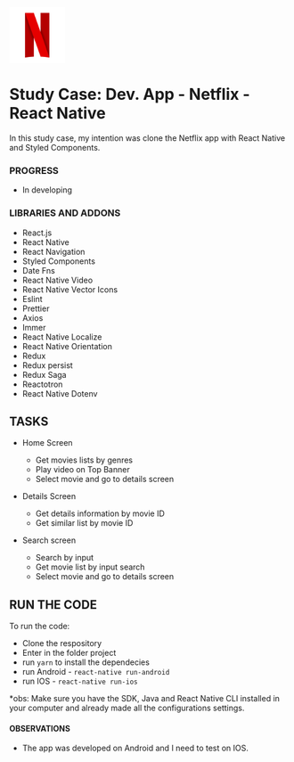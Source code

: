 <div style="width: 100%; display: flex; align-items: center;">
  <img src="https://github.com/gcdesigner/react-netflix-app/blob/master/src/assets/logotipo.png" width="100" alt="airbnb logo" />
</div>

# Study Case: Dev. App - Netflix - React Native

In this study case, my intention was clone the Netflix app with React Native and Styled Components. 

### PROGRESS
- In developing

### LIBRARIES AND ADDONS
- React.js
- React Native
- React Navigation
- Styled Components
- Date Fns
- React Native Video
- React Native Vector Icons
- Eslint
- Prettier
- Axios
- Immer
- React Native Localize
- React Native Orientation
- Redux
- Redux persist
- Redux Saga
- Reactotron 
- React Native Dotenv

## TASKS
- Home Screen
  - Get movies lists by genres
  - Play video on Top Banner
  - Select movie and go to details screen

- Details Screen
  - Get details information by movie ID
  - Get similar list by movie ID
  
- Search screen
  - Search by input
  - Get movie list by input search
  - Select movie and go to details screen

## RUN THE CODE

To run the code:

- Clone the respository
- Enter in the folder project
- run <code>yarn</code> to install the dependecies
- run Android - <code>react-native run-android</code>
- run IOS - <code>react-native run-ios</code>

*obs: Make sure you have the SDK, Java and React Native CLI installed in your computer and already made all the configurations settings.

#### OBSERVATIONS
- The app was developed on Android and I need to test on IOS.
